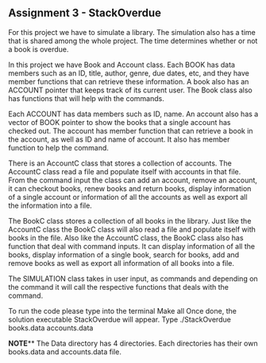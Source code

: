 ## Assignment 3 - StackOverdue

For this project we have to simulate a library. The simulation also has a time that is shared among the whole project. The time determines whether or not a book is overdue.

In this project we have Book and Account class. Each BOOK has data members such as an ID, title, author, genre, due dates, etc, and they have member functions that can retrieve these information. A book also has an ACCOUNT pointer that keeps track of its current user. The Book class also has functions that will help with the commands.

Each ACCOUNT has data members such as ID, name. An account also has a vector of BOOK pointer to show the books that a single account has checked out. The account has member function that can retrieve a book in the account, as well as ID and name of account. It also has member function to help the command.

There is an AccountC class that stores a collection of accounts. The AccountC class read a file and populate itself with accounts in that file. From the command input the class can add an account, remove an account, it can checkout books, renew books and return books, display information of a single account or information of all the accounts as well as export all the information into a file.

The BookC class stores a collection of all books in the library. Just like the AccountC class the BookC class will also read a file and populate itself with books in the file. Also like the AccountC class, the BookC class also has function that deal with command inputs. It can display information of all the books, display information of a single book, search for books, add and remove books as well as export all information of all books into a file.

The SIMULATION class takes in user input, as commands and depending on the command it will call the respective functions that deals with the command.

To run the code please type into the terminal
Make all
Once done, the solution executable StackOverdue will appear.
Type ./StackOverdue books.data accounts.data

****NOTE******
The Data directory has 4 directories. Each directories has their own books.data and accounts.data file.